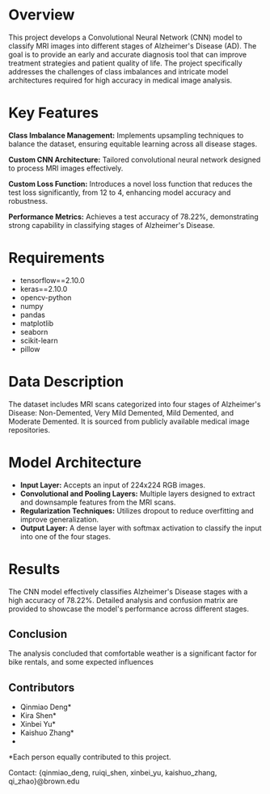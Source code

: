 # Overview

This project develops a Convolutional Neural Network (CNN) model to classify MRI images into different stages of Alzheimer's Disease (AD). The goal is to provide an early and accurate diagnosis tool that can improve treatment strategies and patient quality of life. The project specifically addresses the challenges of class imbalances and intricate model architectures required for high accuracy in medical image analysis.

# Key Features

**Class Imbalance Management:** Implements upsampling techniques to balance the dataset, ensuring equitable learning across all disease stages.

**Custom CNN Architecture:** Tailored convolutional neural network designed to process MRI images effectively.

**Custom Loss Function:** Introduces a novel loss function that reduces the test loss significantly, from 12 to 4, enhancing model accuracy and robustness.

**Performance Metrics:** Achieves a test accuracy of 78.22%, demonstrating strong capability in classifying stages of Alzheimer's Disease.

# Requirements

- tensorflow==2.10.0
- keras==2.10.0
- opencv-python
- numpy
- pandas
- matplotlib
- seaborn
- scikit-learn
- pillow

# Data Description
The dataset includes MRI scans categorized into four stages of Alzheimer's Disease: Non-Demented, Very Mild Demented, Mild Demented, and Moderate Demented. It is sourced from publicly available medical image repositories.

# Model Architecture

- **Input Layer:** Accepts an input of 224x224 RGB images.
- **Convolutional and Pooling Layers:** Multiple layers designed to extract and downsample features from the MRI scans.
- **Regularization Techniques:** Utilizes dropout to reduce overfitting and improve generalization.
- **Output Layer:** A dense layer with softmax activation to classify the input into one of the four stages.

# Results

The CNN model effectively classifies Alzheimer's Disease stages with a high accuracy of 78.22%. Detailed analysis and confusion matrix are provided to showcase the model's performance across different stages.

## Conclusion
The analysis concluded that comfortable weather is a significant factor for bike rentals, and some expected influences 

## Contributors
- Qinmiao Deng*
- Kira Shen*
- Xinbei Yu*
- Kaishuo Zhang*
- 
*Each person equally contributed to this project.

Contact: {qinmiao_deng, ruiqi_shen, xinbei_yu, kaishuo_zhang, qi_zhao}@brown.edu

